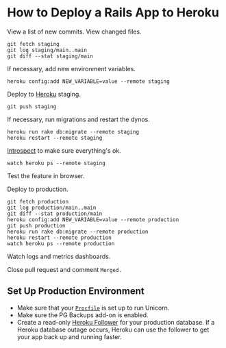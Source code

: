 # How to Deploy a Rails App to Heroku

View a list of new commits. View changed files.

```console
git fetch staging
git log staging/main..main
git diff --stat staging/main
```

If necessary, add new environment variables.

```console
heroku config:add NEW_VARIABLE=value --remote staging
```

Deploy to [Heroku] staging.

```console
git push staging
```

If necessary, run migrations and restart the dynos.

```console
heroku run rake db:migrate --remote staging
heroku restart --remote staging
```

[Introspect] to make sure everything's ok.

```console
watch heroku ps --remote staging
```

Test the feature in browser.

Deploy to production.

```console
git fetch production
git log production/main..main
git diff --stat production/main
heroku config:add NEW_VARIABLE=value --remote production
git push production
heroku run rake db:migrate --remote production
heroku restart --remote production
watch heroku ps --remote production
```

Watch logs and metrics dashboards.

Close pull request and comment `Merged.`

[heroku]: https://devcenter.heroku.com/articles/quickstart
[introspect]: http://blog.heroku.com/archives/2011/6/24/the_new_heroku_3_visibility_introspection/

## Set Up Production Environment

- Make sure that your [`Procfile`] is set up to run Unicorn.
- Make sure the PG Backups add-on is enabled.
- Create a read-only [Heroku Follower] for your production database. If a Heroku
  database outage occurs, Heroku can use the follower to get your app back up
  and running faster.

[heroku follower]: https://devcenter.heroku.com/articles/improving-heroku-postgres-availability-with-followers
[`procfile`]: https://devcenter.heroku.com/articles/procfile
